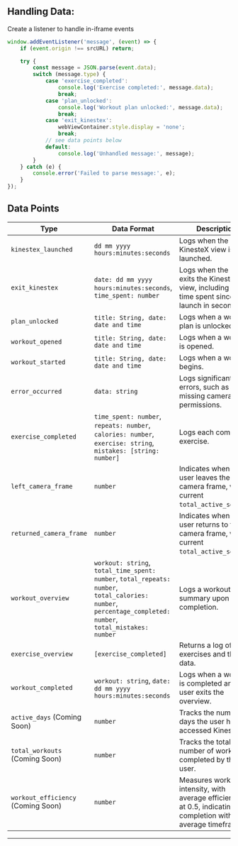 ## **Handling Data**:
Create a listener to handle in-iframe events
```ts
window.addEventListener('message', (event) => {
    if (event.origin !== srcURL) return;

    try {
        const message = JSON.parse(event.data); 
        switch (message.type) {
            case 'exercise_completed':
                console.log('Exercise completed:', message.data);
                break;
            case 'plan_unlocked':
                console.log('Workout plan unlocked:', message.data);
                break;
            case 'exit_kinestex':
                webViewContainer.style.display = 'none';
                break;
            // see data points below
            default:
                console.log('Unhandled message:', message);
        }
    } catch (e) {
        console.error('Failed to parse message:', e);
    }
});

```

## Data Points

| Type                    | Data Format                                                                                                 | Description                                                                                      |
|-------------------------|-------------------------------------------------------------------------------------------------------------|--------------------------------------------------------------------------------------------------|
| `kinestex_launched`      | `dd mm yyyy hours:minutes:seconds`                                                                          | Logs when the KinesteX view is launched.                                                         |
| `exit_kinestex`          | `date: dd mm yyyy hours:minutes:seconds`, `time_spent: number`                                              | Logs when the user exits the KinesteX view, including total time spent since launch in seconds.  |
| `plan_unlocked`          | `title: String, date: date and time`                                                                        | Logs when a workout plan is unlocked.                                                            |
| `workout_opened`         | `title: String, date: date and time`                                                                        | Logs when a workout is opened.                                                                   |
| `workout_started`        | `title: String, date: date and time`                                                                        | Logs when a workout begins.                                                                      |
| `error_occurred`         | `data: string`                                                                                              | Logs significant errors, such as missing camera permissions.                                     |
| `exercise_completed`     | `time_spent: number`, `repeats: number`, `calories: number`, `exercise: string`, `mistakes: [string: number]`| Logs each completed exercise.                                                                    |
| `left_camera_frame`      | `number`                                                                                                    | Indicates when the user leaves the camera frame, with current `total_active_seconds`.           |
| `returned_camera_frame`  | `number`                                                                                                    | Indicates when the user returns to the camera frame, with current `total_active_seconds`.       |
| `workout_overview`       | `workout: string`, `total_time_spent: number`, `total_repeats: number`, `total_calories: number`, `percentage_completed: number`, `total_mistakes: number` | Logs a workout summary upon completion.                              |
| `exercise_overview`      | `[exercise_completed]`                                                                                      | Returns a log of all exercises and their data.                                                   |
| `workout_completed`      | `workout: string`, `date: dd mm yyyy hours:minutes:seconds`                                                 | Logs when a workout is completed and the user exits the overview.                               |
| `active_days` (Coming Soon) | `number`                                                                                                | Tracks the number of days the user has accessed KinesteX.                                         |
| `total_workouts` (Coming Soon) | `number`                                                                                            | Tracks the total number of workouts completed by the user.                                       |
| `workout_efficiency` (Coming Soon) | `number`                                                                                         | Measures workout intensity, with average efficiency set at 0.5, indicating 80% completion within the average timeframe. |
---
